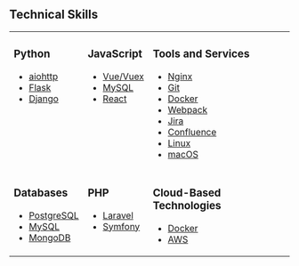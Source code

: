 ## Technical Skills

<table><tr><td valign="top">

### Python
<!-- python start -->
* [aiohttp](https://docs.aiohttp.org/en/stable/)
* [Flask](https://flask.palletsprojects.com/)
* [Django](https://www.djangoproject.com/)
<!-- python end -->
</td><td valign="top">

### JavaScript
<!-- javascript start -->
* [Vue/Vuex](https://vuejs.org/)
* [MySQL](https://www.mysql.com/)
* [React](https://reactjs.org/)
<!-- javascript end -->
</td><td valign="top">

### Tools and Services
<!-- tools and services start -->
* [Nginx](https://nginx.org/)
* [Git](https://git-scm.com/)
* [Docker](https://www.docker.com/)
* [Webpack](https://webpack.js.org/)
* [Jira](https://www.atlassian.com/software/jira)
* [Confluence](https://www.atlassian.com/software/confluence)
* [Linux](https://en.wikipedia.org/wiki/Linux)
* [macOS](https://en.wikipedia.org/wiki/MacOS)
<!-- tools and services start -->
</td></tr><tr><td valign="top">

### Databases
<!-- databases start -->
* [PostgreSQL](https://www.postgresql.org/)
* [MySQL](https://www.mysql.com/)
* [MongoDB](https://www.mongodb.com/)
<!-- databases end -->
</td><td valign="top">

### PHP
<!-- php start -->
* [Laravel](https://laravel.com/)
* [Symfony](https://symfony.com/)
<!-- php end -->
</td><td valign="top">

### Cloud-Based Technologies
<!-- cloud-based start -->
* [Docker](https://www.docker.com/)
* [AWS](https://aws.amazon.com/)
<!-- cloud-based end -->
</td></tr></table>